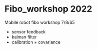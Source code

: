 # Fibo_workshop 2022
Mobile robot fibo workshop 7/8/65

- sensor feedback
- kalman filter
- calibration + covariance
